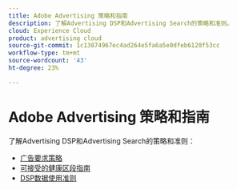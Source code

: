 ```yaml
---
title: Adobe Advertising 策略和指南
description: 了解Advertising DSP和Advertising Search的策略和准则。
cloud: Experience Cloud
product: advertising cloud
source-git-commit: 1c13874967ec4ad264e5fa6a5e0dfeb6120f53cc
workflow-type: tm+mt
source-wordcount: '43'
ht-degree: 23%

---
```


# Adobe Advertising 策略和指南

了解Advertising DSP和Advertising Search的策略和准则：

* [广告要求策略](/help/policies/ad-requirements-policy.md)
* [可接受的健康区段指南](/help/policies/health-segment-guidelines.md)
* [DSP数据使用准则](/help/policies/data-usage-guidelines.md)
